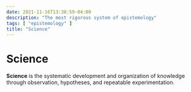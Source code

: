```yaml
---
date: 2021-11-16T13:38:59-04:00
description: "The most rigorous system of epistemology"
tags: [ "epistemology" ]
title: "Science"
---
```


# Science

**Science** is the systematic development and organization of knowledge through observation, hypotheses, and repeatable experimentation.
